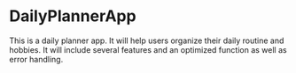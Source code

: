 # DailyPlannerApp
This is a daily planner app. It will help users organize their daily routine and hobbies. It will include several features and an optimized function as well as error handling. 
